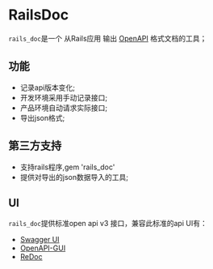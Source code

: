 # RailsDoc
`rails_doc`是一个 从Rails应用 输出 [OpenAPI](https://github.com/OAI/OpenAPI-Specification) 格式文档的工具；

## 功能
* 记录api版本变化;
* 开发环境采用手动记录接口;
* 产品环境自动请求实际接口;
* 导出json格式;

## 第三方支持
* 支持rails程序,gem 'rails_doc'
* 提供对导出的json数据导入的工具;

## UI
`rails_doc`提供标准open api v3 接口，兼容此标准的api UI有：

* [Swagger UI](https://github.com/swagger-api/swagger-ui)
* [OpenAPI-GUI](https://github.com/Mermade/openapi-gui)
* [ReDoc](https://github.com/Rebilly/ReDoc)

